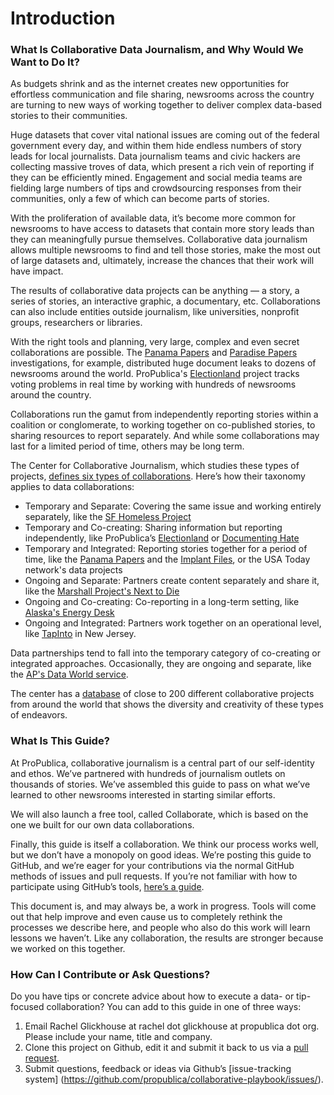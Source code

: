 # Introduction

### What Is Collaborative Data Journalism, and Why Would We Want to Do It?

As budgets shrink and as the internet creates new opportunities for effortless communication and file sharing, newsrooms across the country are turning to new ways of working together to deliver complex data-based stories to their communities.  

Huge datasets that cover vital national issues are coming out of the federal government every day, and within them hide endless numbers of story leads for local journalists. Data journalism teams and civic hackers are collecting massive troves of data, which present a rich vein of reporting if they can be efficiently mined. Engagement and social media teams are fielding large numbers of tips and crowdsourcing responses from their communities, only a few of which can become parts of stories. 

With the proliferation of available data, it’s become more common for newsrooms to have access to datasets that contain more story leads than they can meaningfully pursue themselves. Collaborative data journalism allows multiple newsrooms to find and tell those stories, make the most out of large datasets and, ultimately, increase the chances that their work will have impact.

The results of collaborative data projects can be anything — a story, a series of stories, an interactive graphic, a documentary, etc. Collaborations can also include entities outside journalism, like universities, nonprofit groups, researchers or libraries. 

With the right tools and planning, very large, complex and even secret collaborations are possible. The [Panama Papers](https://www.icij.org/investigations/panama-papers/) and [Paradise Papers](https://www.icij.org/investigations/paradise-papers/) investigations, for example, distributed huge document leaks to dozens of newsrooms around the world. ProPublica's [Electionland](http://election.land) project tracks voting problems in real time by working with hundreds of newsrooms around the country.

Collaborations run the gamut from independently reporting stories within a coalition or conglomerate, to working together on co-published stories, to sharing resources to report separately. And while some collaborations may last for a limited period of time, others may be long term.

The Center for Collaborative Journalism, which studies these types of projects, [defines six types of collaborations](https://collaborativejournalism.org/models/). Here’s how their taxonomy applies to data collaborations:

- Temporary and Separate: Covering the same issue and working entirely separately, like the [SF Homeless Project](https://twitter.com/bayareahomeless) 
- Temporary and Co-creating: Sharing information but reporting independently, like ProPublica’s [Electionland](http://election.land) or [Documenting Hate](http://www.documentinghate.com) 
- Temporary and Integrated: Reporting stories together for a period of time, like the [Panama Papers](https://www.icij.org/investigations/panama-papers/) and the [Implant Files](https://www.icij.org/investigations/implant-files/), or the USA Today network's data projects 
- Ongoing and Separate: Partners create content separately and share it, like the [Marshall Project's Next to Die](https://www.themarshallproject.org/next-to-die) 
- Ongoing and Co-creating: Co-reporting in a long-term setting, like [Alaska's Energy Desk](https://www.alaskapublic.org/category/aprn-app/newsfeed/akenergydesk/) 
- Ongoing and Integrated: Partners work together on an operational level, like [TapInto](https://www.tapinto.net/) in New Jersey. 
  
Data partnerships tend to fall into the temporary category of co-creating or integrated approaches. Occasionally, they are ongoing and separate, like the [AP's Data World service](https://data.world/resources/reports-and-tools/associated-press-case-study/).

The center has a [database](https://collaborativejournalism.org/database-search-sort-learn-collaborative-projects-around-world/) of close to 200 different collaborative projects from around the world that shows the diversity and creativity of these types of endeavors.

### What Is This Guide?

At ProPublica, collaborative journalism is a central part of our self-identity and ethos. We’ve partnered with hundreds of journalism outlets on thousands of stories. We’ve assembled this guide to pass on what we’ve learned to other newsrooms interested in starting similar efforts.

We will also launch a free tool, called Collaborate, which is based on the one we built for our own data collaborations. 

Finally, this guide is itself a collaboration. We think our process works well, but we don’t have a monopoly on good ideas. We’re posting this guide to GitHub, and we’re eager for your contributions via the normal GitHub methods of issues and pull requests. If you’re not familiar with how to participate using GitHub’s tools, [here’s a guide](https://guides.github.com/activities/hello-world/).

This document is, and may always be, a work in progress. Tools will come out that help improve and even cause us to completely rethink the processes we describe here, and people who also do this work will learn lessons we haven’t. Like any collaboration, the results are stronger because we worked on this together. 

### How Can I Contribute or Ask Questions?

Do you have tips or concrete advice about how to execute a data- or tip-focused collaboration? You can add to this guide in one of three ways:

1. Email Rachel Glickhouse at rachel dot glickhouse at propublica dot org. Please include your name, title and company. 
2. Clone this project on Github, edit it and submit it back to us via a [pull request](https://help.github.com/en/articles/about-pull-requests). 
3. Submit questions, feedback or ideas via Github’s [issue-tracking system] (https://github.com/propublica/collaborative-playbook/issues/).
